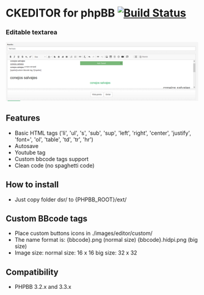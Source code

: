 # CKEDITOR for phpBB [![Build Status](https://travis-ci.org/xchwarze/ckeditor-phpbb.svg?branch=master)](https://travis-ci.org/xchwarze/ckeditor-phpbb)

### Editable textarea
![Example of editor](docs/example.png)

## Features
* Basic HTML tags ('li', 'ul', 's', 'sub', 'sup', 'left', 'right', 'center', 'justify', 'font=', 'ol', 'table', 'td', 'tr', 'hr')
* Autosave
* Youtube tag
* Custom bbcode tags support
* Clean code (no spaghetti code)

## How to install
* Just copy folder dsr/ to {PHPBB_ROOT}/ext/

## Custom BBcode tags
* Place custom buttons icons in ./images/editor/custom/
* The name format is:
	{bbcode}.png (normal size)
	{bbcode}.hidpi.png (big size)
* Image size:
	normal size: 16 x 16
	big size: 32 x 32

## Compatibility ##
* PHPBB 3.2.x and 3.3.x
